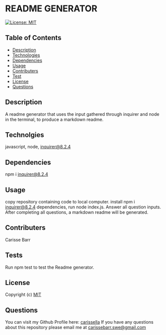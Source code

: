 # README GENERATOR
  [![License: MIT](https://img.shields.io/badge/License-MIT-yellow.svg)](https://opensource.org/licenses/MIT)

  ## Table of Contents 
  * [Description](#description)
  * [Technologies](#technologies)
  * [Dependencies](#dependencies)
  * [Usage](#usage)
  * [Contributers](#contributers)
  * [Test](#test)
  * [License](#license)
  * [Questions](#questions)
  
  ## Description 
  
  A readme generator that uses the input gathered through inquirer and node in the terminal, to produce a markdown readme.
  
  ## Technolgies
  
  javascript, node, inquirer@8.2.4
  
  ## Dependencies  
  
  npm i inquirer@8.2.4
  
  ## Usage 
  
  copy repository containing code to local computer. install npm i inquirer@8.2.4 dependencies, run node index.js. Answer all question inputs. After completing all questions, a markdown readme will be generated.
  
  ## Contributers 
  
  Carisse Barr
  
  ## Tests 
  
  Run npm test to test the Readme generator.
  
  ## License
  
  Copyright (c)
  [MIT](https://opensource.org/licenses/MIT)
  
  ## Questions 
  
  You can visit my Github Profile here: [carissella](https://github.com/carissella/) 
  If you have any questions about this repository please email me at carissebarr.swe@gmail.com
  